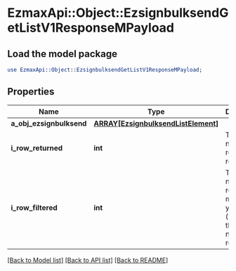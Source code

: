 # EzmaxApi::Object::EzsignbulksendGetListV1ResponseMPayload

## Load the model package
```perl
use EzmaxApi::Object::EzsignbulksendGetListV1ResponseMPayload;
```

## Properties
Name | Type | Description | Notes
------------ | ------------- | ------------- | -------------
**a_obj_ezsignbulksend** | [**ARRAY[EzsignbulksendListElement]**](EzsignbulksendListElement.md) |  | 
**i_row_returned** | **int** | The number of rows returned | 
**i_row_filtered** | **int** | The number of rows matching your filters (if any) or the total number of rows | 

[[Back to Model list]](../README.md#documentation-for-models) [[Back to API list]](../README.md#documentation-for-api-endpoints) [[Back to README]](../README.md)


